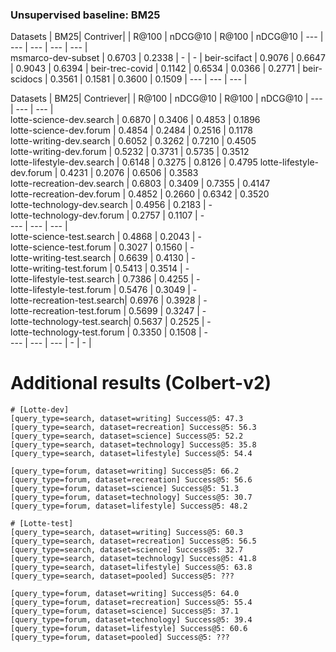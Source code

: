 
### Unsupervised baseline: BM25

Datasets                    | BM25<td colspan=2>| Contriver<td colspan=2>|
                            | R@100   | nDCG@10 | R@100  | nDCG@10       | 
---                         | ---     | ---     | ---    | ---           |  
msmarco-dev-subset          | 0.6703  | 0.2338  | -      | -             |
beir-scifact                | 0.9076  | 0.6647  | 0.9043 | 0.6394        |
beir-trec-covid             | 0.1142  | 0.6534  | 0.0366 | 0.2771        |
beir-scidocs                | 0.3561  | 0.1581  | 0.3600 | 0.1509        |
---                         | ---     | ---     |  

Datasets                    | BM25<td colspan=2>| Contriever<td colspan=2>|
                            | R@100   | nDCG@10 | R@100  | nDCG@10        | 
---                         | ---     | ---     |  
lotte-science-dev.search    | 0.6870  | 0.3406  | 0.4853 | 0.1896    
lotte-science-dev.forum     | 0.4854  | 0.2484  | 0.2516 | 0.1178  
lotte-writing-dev.search    | 0.6052  | 0.3262  | 0.7210 | 0.4505  
lotte-writing-dev.forum     | 0.5232  | 0.3731  | 0.5735 | 0.3512  
lotte-lifestyle-dev.search  | 0.6148  | 0.3275  | 0.8126 | 0.4795
lotte-lifestyle-dev.forum   | 0.4231  | 0.2076  | 0.6506 | 0.3583   
lotte-recreation-dev.search | 0.6803  | 0.3409  | 0.7355 | 0.4147   
lotte-recreation-dev.forum  | 0.4852  | 0.2660  | 0.6342 | 0.3520   
lotte-technology-dev.search | 0.4956  | 0.2183  | -  
lotte-technology-dev.forum  | 0.2757  | 0.1107  | -  
---                         | ---     | ---     |  
lotte-science-test.search   | 0.4868  | 0.2043  | -  
lotte-science-test.forum    | 0.3027  | 0.1560  | -  
lotte-writing-test.search   | 0.6639  | 0.4130  | -  
lotte-writing-test.forum    | 0.5413  | 0.3514  | -  
lotte-lifestyle-test.search | 0.7386  | 0.4255  | -  
lotte-lifestyle-test.forum  | 0.5476  | 0.3049  | -  
lotte-recreation-test.search| 0.6976  | 0.3928  | -  
lotte-recreation-test.forum | 0.5699  | 0.3247  | -  
lotte-technology-test.search| 0.5637  | 0.2525  | -  
lotte-technology-test.forum | 0.3350  | 0.1508  | -  
---                         | ---     | ---     | -      | - |

# Additional results (Colbert-v2)
```
# [Lotte-dev]
[query_type=search, dataset=writing] Success@5: 47.3
[query_type=search, dataset=recreation] Success@5: 56.3
[query_type=search, dataset=science] Success@5: 52.2
[query_type=search, dataset=technology] Success@5: 35.8
[query_type=search, dataset=lifestyle] Success@5: 54.4

[query_type=forum, dataset=writing] Success@5: 66.2
[query_type=forum, dataset=recreation] Success@5: 56.6
[query_type=forum, dataset=science] Success@5: 51.3
[query_type=forum, dataset=technology] Success@5: 30.7
[query_type=forum, dataset=lifestyle] Success@5: 48.2

# [Lotte-test]
[query_type=search, dataset=writing] Success@5: 60.3
[query_type=search, dataset=recreation] Success@5: 56.5
[query_type=search, dataset=science] Success@5: 32.7
[query_type=search, dataset=technology] Success@5: 41.8
[query_type=search, dataset=lifestyle] Success@5: 63.8
[query_type=search, dataset=pooled] Success@5: ???

[query_type=forum, dataset=writing] Success@5: 64.0
[query_type=forum, dataset=recreation] Success@5: 55.4
[query_type=forum, dataset=science] Success@5: 37.1
[query_type=forum, dataset=technology] Success@5: 39.4
[query_type=forum, dataset=lifestyle] Success@5: 60.6
[query_type=forum, dataset=pooled] Success@5: ???
```
